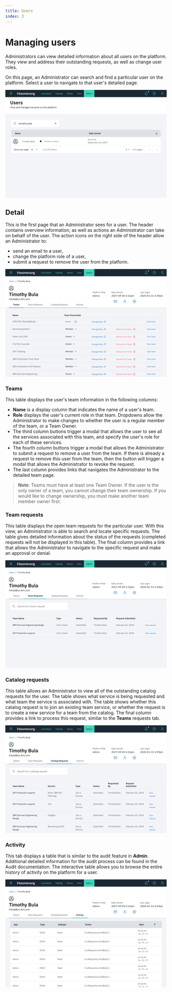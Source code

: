 ```yaml
---
title: Users
index: 3
---
```


# Managing users

Administrators can view detailed information about all users on the platform. They view and address their outstanding requests, as well as change user roles.

On this page, an Administrator can search and find a particular user on the platform. Select a user to navigate to that user's detailed page.

![View Users](./assets/img/users/boomerangadmin-userstable.png)

## Detail

This is the first page that an Administrator sees for a user. The header contains overview information, as well as actions an Administrator can take on behalf of the user. The action icons on the right side of the header allow an Administrator to:
- send an email to a user, 
- change the platform role of a user, 
- submit a request to remove the user from the platform.

![View Users](./assets/img/users/boomerangadmin-detaileduser.png)

### Teams

This table displays the user's team information in the following columns:
- **Name** is a display column that indicates the name of a user's team.
- **Role** displays the user's current role in that team. Dropdowns allow the Administrator to make changes to whether the user is a regular member of the team, or a Team Owner.
- The third column buttons trigger a modal that allows the user to see all the services associated with this team, and specify the user's role for each of these services. 
- The fourth column buttons trigger a modal that allows the Administrator to submit a request to remove a user from the team. If there is already a request to remove this user from the team, then the button will trigger a modal that allows the Administrator to revoke the request. 
- The last column provides links that navigates the Administrator to the detailed team page.

> **Note**: Teams must have at least one Team Owner. If the user is the only owner of a team, you cannot change their team ownership. If you would like to change ownership, you must make another team member owner first.

### Team requests

This table displays the open team requests for the particular user. With this view, an Administrator is able to search and locate specific requests. The table gives detailed information about the status of the requests (completed requests will not be displayed in this table). The final column provides a link that allows the Administrator to navigate to the specific request and make an approval or denial.

![User Team Requests](./assets/img/users/boomerangadmin-userteamrequests.png)

### Catalog requests

This table allows an Administrator to view all of the outstanding catalog requests for the user. The table shows what service is being requested and what team the service is associated with. The table shows whether this catalog request is to join an existing team service, or whether the request is to create a new service for a team from the catalog. The final column provides a link to process this request, similar to the **Teams** requests tab.

![User Catalog Requests](./assets/img/users/boomerangadmin-usercatalogrequests.png)

### Activity

This tab displays a table that is similar to the audit feature in **Admin**. Additional detailed information for the audit process can be found in the Audit documentation. The interactive table allows you to browse the entire history of activity on the platform for a user.

![User Activity](./assets/img/users/boomerangadmin-useractivity.png)
